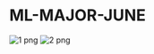 # ML-MAJOR-JUNE
![1 png](https://user-images.githubusercontent.com/87898811/129905253-061af581-74d3-4219-824c-2c1876697ccf.jpeg)
![2 png](https://user-images.githubusercontent.com/87898811/129905635-7ac064bd-4aaf-433c-bcd1-d78032587048.jpeg)
